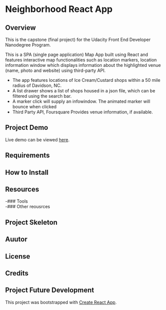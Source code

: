 # Neighborhood React App

## Overview

This is the capstone (final project) for the Udacity Front End Developer Nanodegree Program.

This is a SPA (single page application) Map App built using React and features interactive map functionalities such as location markers, location information window which displays information about the highlighted venue (name, photo and website) using third-party API.

- The app features locations of Ice Cream/Custard shops within a 50 mile radius of Davidson, NC.
- A list drawer shows a list of shops housed in a json file, which can be filtered using the search bar.
- A marker click will supply an infowindow. The animated marker will bounce when clicked
- Third Party API, Foursquare Provides venue information, if available.

## Project Demo
Live demo can be viewed [here](https://cryptic-mesa-49268.herokuapp.com/).
## Requirements
## How to Install
## Resources
-### Tools <br>
-### Other reousrces

## Project Skeleton

## Auutor
## License
## Credits

## Project Future Development

This project was bootstrapped with [Create React App](https://github.com/facebook/create-react-app).
